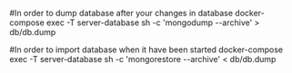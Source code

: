 #In order to dump database after your changes in database
docker-compose exec -T server-database sh -c 'mongodump --archive' > db/db.dump


#In order to import database when  it have been started
docker-compose exec -T server-database sh -c 'mongorestore --archive' < db/db.dump
